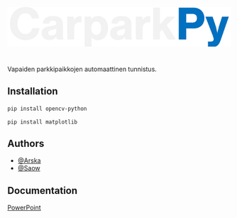 ![Logo](https://github.com/Arskakoo/CarparkPy/blob/main/image/ReadmeLogo.png)

#

Vapaiden parkkipaikkojen automaattinen tunnistus.

## Installation

```
pip install opencv-python
```

```
pip install matplotlib
```

## Authors

- [@Arska](https://www.github.com/arskakoo)
- [@Saow](https://www.github.com/saow)

## Documentation

[PowerPoint](https://shorturl.at/oEK6C)
